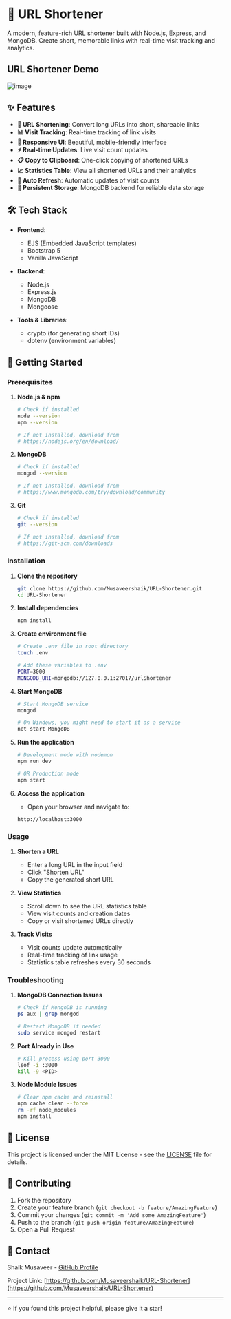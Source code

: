 # 🚀 URL Shortener

A modern, feature-rich URL shortener built with Node.js, Express, and MongoDB. Create short, memorable links with real-time visit tracking and analytics.

## URL Shortener Demo
![image](https://github.com/user-attachments/assets/0ef1ae57-961b-4278-b1a4-68087d89c3fd)


## ✨ Features

- **🔗 URL Shortening**: Convert long URLs into short, shareable links
- **📊 Visit Tracking**: Real-time tracking of link visits
- **📱 Responsive UI**: Beautiful, mobile-friendly interface
- **⚡ Real-time Updates**: Live visit count updates
- **📋 Copy to Clipboard**: One-click copying of shortened URLs
- **📈 Statistics Table**: View all shortened URLs and their analytics
- **🔄 Auto Refresh**: Automatic updates of visit counts
- **💾 Persistent Storage**: MongoDB backend for reliable data storage

## 🛠️ Tech Stack

- **Frontend**: 
  - EJS (Embedded JavaScript templates)
  - Bootstrap 5
  - Vanilla JavaScript

- **Backend**:
  - Node.js
  - Express.js
  - MongoDB
  - Mongoose

- **Tools & Libraries**:
  - crypto (for generating short IDs)
  - dotenv (environment variables)

## 🚀 Getting Started

### Prerequisites

1. **Node.js & npm**
   ```bash
   # Check if installed
   node --version
   npm --version

   # If not installed, download from
   # https://nodejs.org/en/download/
   ```

2. **MongoDB**
   ```bash
   # Check if installed
   mongod --version

   # If not installed, download from
   # https://www.mongodb.com/try/download/community
   ```

3. **Git**
   ```bash
   # Check if installed
   git --version

   # If not installed, download from
   # https://git-scm.com/downloads
   ```

### Installation

1. **Clone the repository**
   ```bash
   git clone https://github.com/Musaveershaik/URL-Shortener.git
   cd URL-Shortener
   ```

2. **Install dependencies**
   ```bash
   npm install
   ```

3. **Create environment file**
   ```bash
   # Create .env file in root directory
   touch .env

   # Add these variables to .env
   PORT=3000
   MONGODB_URI=mongodb://127.0.0.1:27017/urlShortener
   ```

4. **Start MongoDB**
   ```bash
   # Start MongoDB service
   mongod

   # On Windows, you might need to start it as a service
   net start MongoDB
   ```

5. **Run the application**
   ```bash
   # Development mode with nodemon
   npm run dev

   # OR Production mode
   npm start
   ```

6. **Access the application**
   - Open your browser and navigate to:
   ```
   http://localhost:3000
   ```

### Usage

1. **Shorten a URL**
   - Enter a long URL in the input field
   - Click "Shorten URL"
   - Copy the generated short URL

2. **View Statistics**
   - Scroll down to see the URL statistics table
   - View visit counts and creation dates
   - Copy or visit shortened URLs directly

3. **Track Visits**
   - Visit counts update automatically
   - Real-time tracking of link usage
   - Statistics table refreshes every 30 seconds

### Troubleshooting

1. **MongoDB Connection Issues**
   ```bash
   # Check if MongoDB is running
   ps aux | grep mongod

   # Restart MongoDB if needed
   sudo service mongod restart
   ```

2. **Port Already in Use**
   ```bash
   # Kill process using port 3000
   lsof -i :3000
   kill -9 <PID>
   ```

3. **Node Module Issues**
   ```bash
   # Clear npm cache and reinstall
   npm cache clean --force
   rm -rf node_modules
   npm install
   ```

## 📝 License

This project is licensed under the MIT License - see the [LICENSE](LICENSE) file for details.

## 🤝 Contributing

1. Fork the repository
2. Create your feature branch (`git checkout -b feature/AmazingFeature`)
3. Commit your changes (`git commit -m 'Add some AmazingFeature'`)
4. Push to the branch (`git push origin feature/AmazingFeature`)
5. Open a Pull Request

## 📧 Contact

Shaik Musaveer - [GitHub Profile](https://github.com/Musaveershaik)

Project Link: [https://github.com/Musaveershaik/URL-Shortener](https://github.com/Musaveershaik/URL-Shortener)

---

⭐️ If you found this project helpful, please give it a star!
